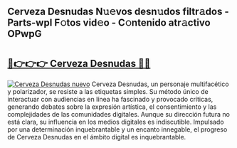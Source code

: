 ## Cerveza Desnudas N𝚞𝚎vos desn𝚞dos filtr𝚊dos - Parts-wpI F𝚘tos vid𝚎o - C𝚘ntenido atr𝚊ctivo OPwpG

# <h2><a href="http://mb5bl3t.tromn.icu/?c=Cerveza+Desnudas">🔗👉👉👉 Cerveza Desnudas 🔗🔗</a></h2>

[![Cerveza Desnudas nuevo](https://i.imgur.com/pEAQMta.gif)](http://mb5bl3t.tromn.icu/?c=Cerveza+Desnudas)
Cerveza Desnudas, un personaje multifacético y polarizador, se resiste a las etiquetas simples. Su método único de interactuar con audiencias en línea ha fascinado y provocado críticas, generando debates sobre la expresión artística, el consentimiento y las complejidades de las comunidades digitales. Aunque su dirección futura no está clara, su influencia en los medios digitales es indiscutible. Impulsado por una determinación inquebrantable y un encanto innegable, el progreso de Cerveza Desnudas en el ámbito digital es inquebrantable.
